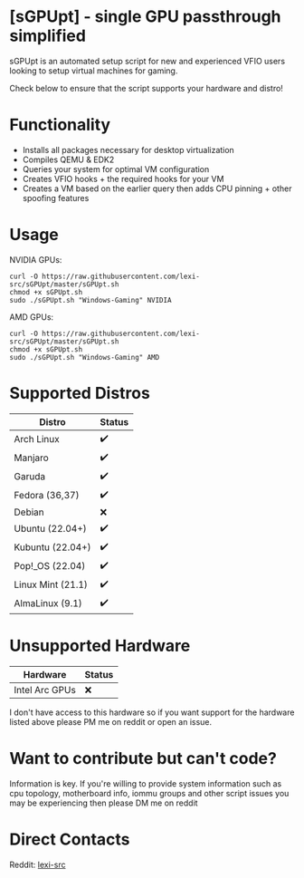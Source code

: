 # [sGPUpt] - single GPU passthrough simplified
sGPUpt is an automated setup script for new and experienced VFIO users looking to setup virtual machines for gaming.

Check below to ensure that the script supports your hardware and distro!

# Functionality
* Installs all packages necessary for desktop virtualization
* Compiles QEMU & EDK2
* Queries your system for optimal VM configuration
* Creates VFIO hooks + the required hooks for your VM
* Creates a VM based on the earlier query then adds CPU pinning + other spoofing features

# Usage
NVIDIA GPUs:
```
curl -O https://raw.githubusercontent.com/lexi-src/sGPUpt/master/sGPUpt.sh
chmod +x sGPUpt.sh
sudo ./sGPUpt.sh "Windows-Gaming" NVIDIA
```

AMD GPUs:
```
curl -O https://raw.githubusercontent.com/lexi-src/sGPUpt/master/sGPUpt.sh
chmod +x sGPUpt.sh
sudo ./sGPUpt.sh "Windows-Gaming" AMD
```

# Supported Distros
| Distro            | Status |
| ----------------- | ------ |
| Arch Linux        |   ✔️   |
| Manjaro           |   ✔️   |
| Garuda            |   ✔️   |
| Fedora (36,37)    |   ✔️   |
| Debian            |   ❌   |
| Ubuntu (22.04+)   |   ✔️   |
| Kubuntu (22.04+)  |   ✔️   |
| Pop!_OS (22.04)   |   ✔️   |
| Linux Mint (21.1) |   ✔️   |
| AlmaLinux (9.1)   |   ✔️   |

# Unsupported Hardware
| Hardware             | Status |
| -------------------- | ------ |
| Intel Arc GPUs       |   ❌   |

I don't have access to this hardware so if you want support for the hardware listed above please PM me on reddit or open an issue.

# Want to contribute but can't code?
Information is key. If you're willing to provide system information such as cpu topology, motherboard info, iommu groups and other script issues you may be experiencing then please DM me on reddit

# Direct Contacts
Reddit: [lexi-src](https://www.reddit.com/user/lexi-src)
